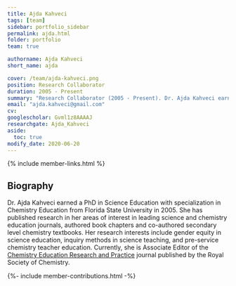 ```yaml
---
title: Ajda Kahveci
tags: [team]
sidebar: portfolio_sidebar
permalink: ajda.html
folder: portfolio
team: true

authorname: Ajda Kahveci
short_name: ajda

cover: /team/ajda-kahveci.png
position: Research Collaborator
duration: 2005 - Present
summary: "Research Collaborator (2005 - Present). Dr. Ajda Kahveci earned a PhD in Science Education with specialization in Chemistry Education from Florida State University in 2005.</p>"
email: "ajda.kahveci@gmail.com"
cv:
googlescholar: Gvml1z8AAAAJ
researchgate: Ajda_Kahveci
aside:
  toc: true
modify_date: 2020-06-20   
---
```

{% include member-links.html %}

## Biography 

Dr. Ajda Kahveci earned a PhD in Science Education with specialization in Chemistry Education from Florida State University in 2005. She has published research in her areas of interest in leading science and chemistry education journals, authored book chapters and co-authored secondary level chemistry textbooks. Her research interests include gender equity in science education, inquiry methods in science teaching, and pre-service chemistry teacher education. Currently, she is Associate Editor of the [Chemistry Education Research and Practice](http://www.rsc.org/journals-books-databases/about-journals/chemistry-education-research-practice/) journal published by the Royal Society of Chemistry.

{%- include member-contributions.html -%}
